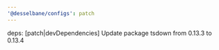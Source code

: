 ```yaml
---
'@desselbane/configs': patch
---
```


deps: [patch|devDependencies] Update package tsdown from 0.13.3 to 0.13.4
